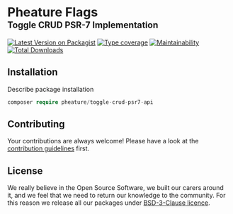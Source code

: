 # Pheature Flags <br><sub><sup>Toggle CRUD PSR-7 Implementation</sup></sub>

[![Latest Version on Packagist][ico-version]][link-packagist]
[![Type coverage][ico-psalm]][link-psalm]
[![Maintainability][ico-mantain]][link-mantain]
[![Total Downloads][ico-downloads]][link-downloads]

## Installation

Describe package installation

```php
composer require pheature/toggle-crud-psr7-api
```

## Contributing

Your contributions are always welcome! Please have a look at the [contribution guidelines](./CONTRIBUTING.md) first.

## License

We really believe in the Open Source Software, we built our carers around it, and we feel that we need to return our
knowledge to the community. For this reason we release all our packages under [BSD-3-Clause licence](./LICENSE.md). 

[ico-version]: https://img.shields.io/packagist/v/pheature/toggle-crud-psr7-api.svg?style=flat-square
[link-packagist]: https://packagist.org/packages/pheature/toggle-crud-psr7-api
[ico-psalm]: https://shepherd.dev/github/pheature-flags/toggle-crud-psr7-api/coverage.svg
[link-psalm]: https://shepherd.dev/github/pheature-flags/toggle-crud-psr7-api
[link-mantain]: https://codeclimate.com/github/pheature-flags/toggle-crud-psr7-api/maintainability
[ico-mantain]: https://api.codeclimate.com/v1/badges/b84c8311c7533228b018/maintainability
[ico-downloads]: https://img.shields.io/packagist/dt/pheature/toggle-crud-psr7-api.svg?style=flat-square
[link-downloads]: https://packagist.org/packages/pheature/toggle-crud-psr7-api
